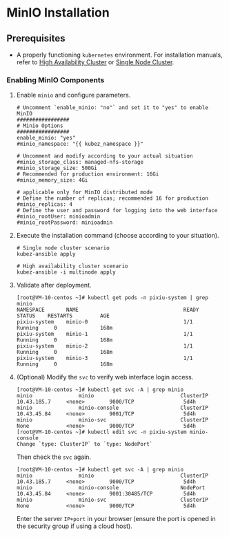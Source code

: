 # MinIO Installation

## Prerequisites

- A properly functioning `kubernetes` environment. For installation manuals, refer to [High Availability Cluster](../install/multinode.md) or [Single Node Cluster](../install/all-in-one.md).

### Enabling MinIO Components

1. Enable `minio` and configure parameters.

    ```shell
   # Uncomment `enable_minio: "no"` and set it to "yes" to enable MinIO
   #################
   # Minio Options
   #################
   enable_minio: "yes"
   #minio_namespace: "{{ kubez_namespace }}"

   # Uncomment and modify according to your actual situation
   #minio_storage_class: managed-nfs-storage
   #minio_storage_size: 500Gi
   # Recommended for production environment: 16Gi
   #minio_memory_size: 4Gi

   # applicable only for MinIO distributed mode
   # Define the number of replicas; recommended 16 for production
   #minio_replicas: 4
   # Define the user and password for logging into the web interface
   #minio_rootUser: minioadmin
   #minio_rootPassword: minioadmin
    ```

2. Execute the installation command (choose according to your situation).

   ```shell
   # Single node cluster scenario
   kubez-ansible apply

   # High availability cluster scenario
   kubez-ansible -i multinode apply
   ```

3. Validate after deployment.

   ```shell
   [root@VM-10-centos ~]# kubectl get pods -n pixiu-system | grep minio
   NAMESPACE       NAME                                  READY   STATUS    RESTARTS         AGE
   pixiu-system    minio-0                               1/1     Running     0              168m
   pixiu-system    minio-1                               1/1     Running     0              168m
   pixiu-system    minio-2                               1/1     Running     0              168m
   pixiu-system    minio-3                               1/1     Running     0              168m
   ```

4. (Optional) Modify the `svc` to verify web interface login access.

   ```shell
   [root@VM-10-centos ~]# kubectl get svc -A | grep minio
   minio               minio                            ClusterIP      10.43.185.7     <none>        9000/TCP                5d4h
   minio               minio-console                    ClusterIP      10.43.45.84     <none>        9001/TCP                5d4h
   minio               minio-svc                        ClusterIP      None            <none>        9000/TCP                5d4h
   [root@VM-10-centos ~]# kubectl edit svc -n pixiu-system minio-console
   Change `type: ClusterIP` to `type: NodePort`
   ```

   Then check the `svc` again.

   ```shell
   [root@VM-10-centos ~]# kubectl get svc -A | grep minio
   minio               minio                            ClusterIP      10.43.185.7     <none>        9000/TCP                5d4h
   minio               minio-console                    NodePort       10.43.45.84     <none>        9001:30485/TCP          5d4h
   minio               minio-svc                        ClusterIP      None            <none>        9000/TCP                5d4h
   ```

   Enter the server `IP+port` in your browser (ensure the port is opened in the security group if using a cloud host).
